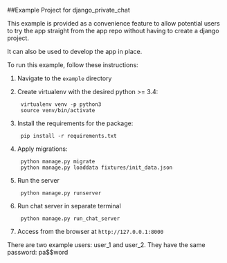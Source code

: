 ##Example Project for django_private_chat

This example is provided as a convenience feature to allow potential users to try the app straight from the app repo without having to create a django project.

It can also be used to develop the app in place.

To run this example, follow these instructions:

1. Navigate to the `example` directory
2. Create virtualenv with the desired python >= 3.4:

        virtualenv venv -p python3
        source venv/bin/activate
        
3. Install the requirements for the package:
		
		pip install -r requirements.txt
		
4. Apply migrations:
		
		python manage.py migrate
		python manage.py loaddata fixtures/init_data.json
		
5. Run the server

		python manage.py runserver
		
6. Run chat server in separate terminal
        
        python manage.py run_chat_server
7. Access from the browser at `http://127.0.0.1:8000`

There are two example users: user_1 and user_2. They have the same password: pa$$word
